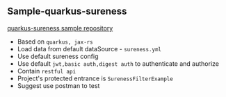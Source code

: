 ## Sample-quarkus-sureness  

[quarkus-sureness sample repository](https://github.com/tomsun28/sureness/tree/master/samples/quarkus-sureness)    

- Based on `quarkus, jax-rs`  
- Load data from default dataSource - `sureness.yml`
- Use default sureness config
- Use default `jwt,basic auth,digest auth` to authenticate and authorize
- Contain `restful api`  
- Project's protected entrance is `SurenessFilterExample`  
- Suggest use postman to test

